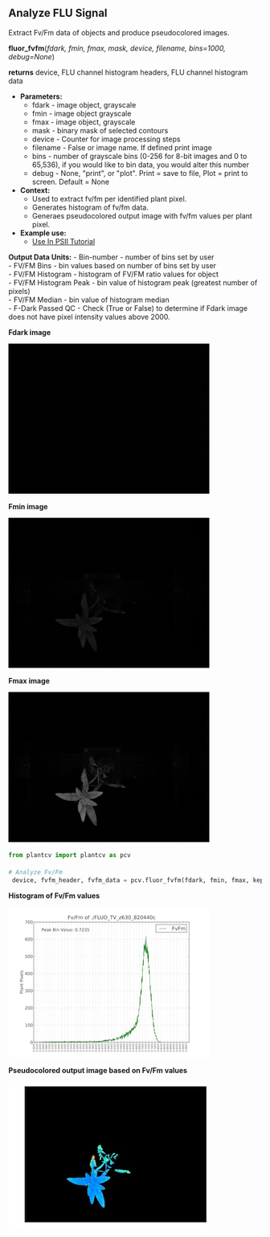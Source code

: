 ## Analyze FLU Signal

Extract Fv/Fm data of objects and produce pseudocolored images.

**fluor_fvfm**(*fdark, fmin, fmax, mask, device, filename, bins=1000, debug=None*)

**returns** device, FLU channel histogram headers, FLU channel histogram data

- **Parameters:**
    - fdark - image object, grayscale
    - fmin - image object  grayscale
    - fmax - image object, grayscale
    - mask - binary mask of selected contours
    - device - Counter for image processing steps
    - filename - False or image name. If defined print image
    - bins - number of grayscale bins (0-256 for 8-bit images and 0 to 65,536), if you would like to bin data, you would alter this number
    - debug - None, "print", or "plot". Print = save to file, Plot = print to screen. Default = None
- **Context:**
    - Used to extract fv/fm per identified plant pixel.
    - Generates histogram of fv/fm data.
    - Generaes pseudocolored output image with fv/fm values per plant pixel.
- **Example use:**
    - [Use In PSII Tutorial](psII_tutorial.md)
    
**Output Data Units:** 
    - Bin-number - number of bins set by user  
    - FV/FM Bins - bin values based on number of bins set by user  
    - FV/FM Histogram - histogram of FV/FM ratio values for object  
    - FV/FM Histogram Peak - bin value of histogram peak (greatest number of pixels)  
    - FV/FM Median - bin value of histogram median  
    - F-Dark Passed QC - Check (True or False) to determine if Fdark image does not have pixel intensity values above 2000. 

**Fdark image**

![Screenshot](img/documentation_images/fluor_fvfm/fdark.jpg)

**Fmin image**

![Screenshot](img/documentation_images/fluor_fvfm/fmin.jpg)

**Fmax image**

![Screenshot](img/documentation_images/fluor_fvfm/fmax.jpg)

```python
from plantcv import plantcv as pcv

# Analyze Fv/Fm    
 device, fvfm_header, fvfm_data = pcv.fluor_fvfm(fdark, fmin, fmax, kept_mask, device, filename, 1000, debug="print")
```

**Histogram of Fv/Fm values**

![Screenshot](img/documentation_images/fluor_fvfm/fvfm_histogram.jpg)

**Pseudocolored output image based on Fv/Fm values**

![Screenshot](img/documentation_images/fluor_fvfm/fvfm_pseudocolored.jpg)
